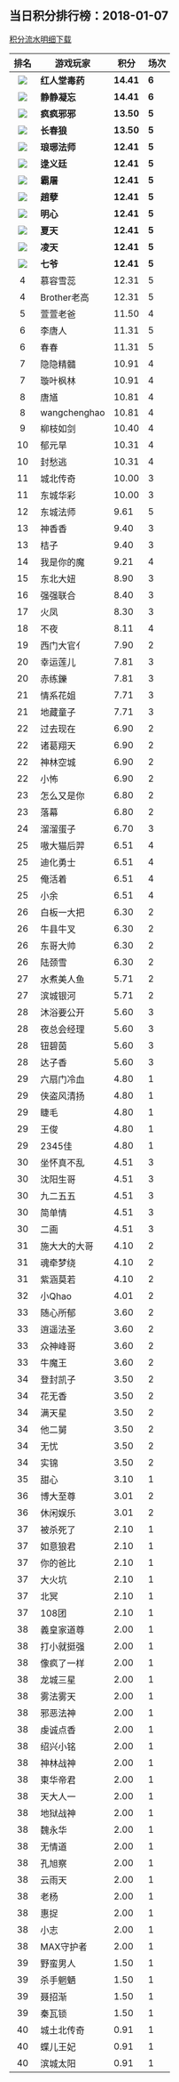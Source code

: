 ## 当日积分排行榜：2018-01-07
[积分流水明细下载](../../data/2018-01/2018-01-07/2018-01-07.csv)

排名|游戏玩家|积分|场次
:---:|---|---|---
![](https://raw.githubusercontent.com/ompc/mir/master/out/img/TOP1.png)|**红人堂毒药**|**14.41**|**6**
![](https://raw.githubusercontent.com/ompc/mir/master/out/img/TOP1.png)|**静静凝忘**|**14.41**|**6**
![](https://raw.githubusercontent.com/ompc/mir/master/out/img/TOP2.png)|**疯疯邪邪**|**13.50**|**5**
![](https://raw.githubusercontent.com/ompc/mir/master/out/img/TOP2.png)|**长春狼**|**13.50**|**5**
![](https://raw.githubusercontent.com/ompc/mir/master/out/img/TOP3.png)|**琅琊法师**|**12.41**|**5**
![](https://raw.githubusercontent.com/ompc/mir/master/out/img/TOP3.png)|**逯义廷**|**12.41**|**5**
![](https://raw.githubusercontent.com/ompc/mir/master/out/img/TOP3.png)|**霸屠**|**12.41**|**5**
![](https://raw.githubusercontent.com/ompc/mir/master/out/img/TOP3.png)|**趙孽**|**12.41**|**5**
![](https://raw.githubusercontent.com/ompc/mir/master/out/img/TOP3.png)|**明心**|**12.41**|**5**
![](https://raw.githubusercontent.com/ompc/mir/master/out/img/TOP3.png)|**夏天**|**12.41**|**5**
![](https://raw.githubusercontent.com/ompc/mir/master/out/img/TOP3.png)|**凌天**|**12.41**|**5**
![](https://raw.githubusercontent.com/ompc/mir/master/out/img/TOP3.png)|**七爷**|**12.41**|**5**
4|慕容雪蕊|12.31|5
4|Brother老高|12.31|5
5|萱萱老爸|11.50|4
6|李唐人|11.31|5
6|春春|11.31|5
7|隐隐精髓|10.91|4
7|璇叶枫林|10.91|4
8|唐馗|10.81|4
8|wangchenghao|10.81|4
9|柳枝如剑|10.40|4
10|郁元旱|10.31|4
10|封愁逃|10.31|4
11|城北传奇|10.00|3
11|东城华彩|10.00|3
12|东城法师|9.61|5
13|神香香|9.40|3
13|桔子|9.40|3
14|我是你的魔|9.21|4
15|东北大妞|8.90|3
16|强强联合|8.40|3
17|火凤|8.30|3
18|不夜|8.11|4
19|西门大官亻|7.90|2
20|幸运莲儿|7.81|3
20|赤练鑠|7.81|3
21|情系花姐|7.71|3
21|地藏童子|7.71|3
22|过去现在|6.90|2
22|诸葛翔天|6.90|2
22|神林空城|6.90|2
22|小怖|6.90|2
23|怎么又是你|6.80|2
23|落幕|6.80|2
24|溜溜蛋子|6.70|3
25|嗷大猫后羿|6.51|4
25|迪化勇士|6.51|4
25|俺活着|6.51|4
25|小余|6.51|4
26|白板一大把|6.30|2
26|牛县牛叉|6.30|2
26|东哥大帅|6.30|2
26|陆颈雪|6.30|2
27|水煮美人鱼|5.71|2
27|滨城银河|5.71|2
28|沐浴要公开|5.60|3
28|夜总会经理|5.60|3
28|钮碧茵|5.60|3
28|达子香|5.60|3
29|六扇门冷血|4.80|1
29|侠盗风清扬|4.80|1
29|睫毛|4.80|1
29|王俊|4.80|1
29|2345佳|4.80|1
30|坐怀真不乱|4.51|3
30|沈阳生哥|4.51|3
30|九二五五|4.51|3
30|简单情|4.51|3
30|二画|4.51|3
31|施大大的大哥|4.10|2
31|魂牵梦绕|4.10|2
31|紫涵莫若|4.10|2
32|小Qhao|4.01|2
33|随心所郁|3.60|2
33|逍遥法圣|3.60|2
33|众神峰哥|3.60|2
33|牛魔王|3.60|2
34|登封凯子|3.50|2
34|花无香|3.50|2
34|满天星|3.50|2
34|他二舅|3.50|2
34|无忧|3.50|2
34|实锦|3.50|2
35|甜心|3.10|1
36|博大至尊|3.01|2
36|休闲娱乐|3.01|2
37|被杀死了|2.10|1
37|如意狼君|2.10|1
37|你的爸比|2.10|1
37|大火坑|2.10|1
37|北冥|2.10|1
37|108团|2.10|1
38|義皇家道尊|2.00|1
38|打小就挺强|2.00|1
38|像疯了一样|2.00|1
38|龙城三星|2.00|1
38|雾法雾天|2.00|1
38|邪恶法神|2.00|1
38|虔诚点香|2.00|1
38|绍兴小铭|2.00|1
38|神林战神|2.00|1
38|東华帝君|2.00|1
38|天大人一|2.00|1
38|地狱战神|2.00|1
38|魏永华|2.00|1
38|无情道|2.00|1
38|孔旭察|2.00|1
38|云雨天|2.00|1
38|老杨|2.00|1
38|惠捉|2.00|1
38|小志|2.00|1
38|MAX守护者|2.00|1
39|野蛮男人|1.50|1
39|杀手魍魉|1.50|1
39|聂招渐|1.50|1
39|秦瓦锁|1.50|1
40|城土北传奇|0.91|1
40|蝶儿王妃|0.91|1
40|滨城太阳|0.91|1
